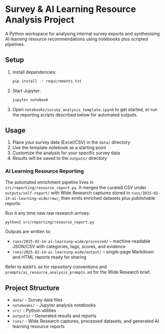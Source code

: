 # Survey & AI Learning Resource Analysis Project

A Python workspace for analysing internal survey exports and synthesising AI learning resource recommendations using notebooks plus scripted pipelines.

## Setup

1. Install dependencies:
   ```bash
   pip install -r requirements.txt
   ```

2. Start Jupyter:
   ```bash
   jupyter notebook
   ```

3. Open `notebooks/survey_analysis_template.ipynb` to get started, or run the reporting scripts described below for automated outputs.

## Usage

1. Place your survey data (Excel/CSV) in the `data/` directory
2. Use the template notebook as a starting point
3. Customize the analysis for your specific survey data
4. Results will be saved to the `outputs/` directory

### AI Learning Resource Reporting

The automated enrichment pipeline lives in `src/reporting/resource_report.py`. It merges the curated CSV under `outputs/self-report/` with Wide Research captures stored in `runs/2025-02-14-ai-learning-wide/raw/`, then emits enriched datasets plus publishable reports.

Run it any time new raw research arrives:

```bash
python3 src/reporting/resource_report.py
```

Outputs are written to:

- `runs/2025-02-14-ai-learning-wide/processed/` – machine-readable JSON/CSV with categories, tags, scores, and evidence
- `runs/2025-02-14-ai-learning-wide/output/` – single-page Markdown and HTML reports ready for sharing

Refer to `AGENTS.md` for repository conventions and `prompts/ai_resource_analysis_prompts.md` for the Wide Research brief.

## Project Structure

- `data/` - Survey data files
- `notebooks/` - Jupyter analysis notebooks  
- `src/` - Python utilities
- `outputs/` - Generated results and reports
- `runs/` - Wide Research captures, processed datasets, and generated AI learning resource reports
